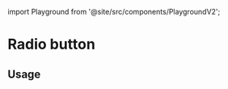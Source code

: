 import Playground from '@site/src/components/PlaygroundV2';

# Radio button

## Usage

<Playground
name="radio-button"
examplesByName>
</Playground>
